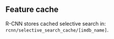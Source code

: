 ## Feature cache

R-CNN stores cached selective search in: `rcnn/selective_search_cache/[imdb_name]`.
